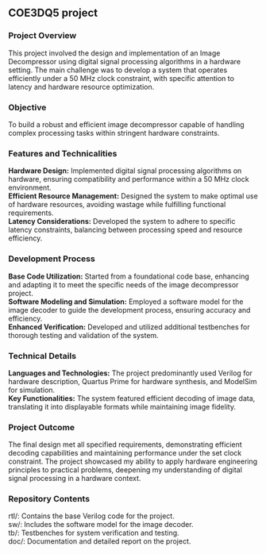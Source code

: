 ## COE3DQ5 project

### Project Overview
This project involved the design and implementation of an Image Decompressor using digital signal processing algorithms in a hardware setting. The main challenge was to develop a system that operates efficiently under a 50 MHz clock constraint, with specific attention to latency and hardware resource optimization.

### Objective
To build a robust and efficient image decompressor capable of handling complex processing tasks within stringent hardware constraints.

### Features and Technicalities
**Hardware Design:** Implemented digital signal processing algorithms on hardware, ensuring compatibility and performance within a 50 MHz clock environment.\
**Efficient Resource Management:** Designed the system to make optimal use of hardware resources, avoiding wastage while fulfilling functional requirements.\
**Latency Considerations:** Developed the system to adhere to specific latency constraints, balancing between processing speed and resource efficiency.

### Development Process
**Base Code Utilization:** Started from a foundational code base, enhancing and adapting it to meet the specific needs of the image decompressor project.\
**Software Modeling and Simulation:** Employed a software model for the image decoder to guide the development process, ensuring accuracy and efficiency.\
**Enhanced Verification:** Developed and utilized additional testbenches for thorough testing and validation of the system.

### Technical Details
**Languages and Technologies:** The project predominantly used Verilog for hardware description, Quartus Prime for hardware synthesis, and ModelSim for simulation.\
**Key Functionalities:** The system featured efficient decoding of image data, translating it into displayable formats while maintaining image fidelity.

### Project Outcome
The final design met all specified requirements, demonstrating efficient decoding capabilities and maintaining performance under the set clock constraint. The project showcased my ability to apply hardware engineering principles to practical problems, deepening my understanding of digital signal processing in a hardware context.

### Repository Contents
rtl/: Contains the base Verilog code for the project.\
sw/: Includes the software model for the image decoder.\
tb/: Testbenches for system verification and testing.\
doc/: Documentation and detailed report on the project.
